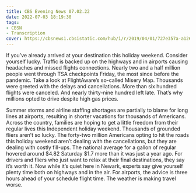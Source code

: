 ```yaml
---
title: CBS Evening News 07.02.22
date: 2022-07-03 18:19:30
tags:
- CBSN
- Transcription
cover: https://cbsnews1.cbsistatic.com/hub/i/r/2019/04/01/727e357a-a126-4138-a2c5-4d3222669d57/thumbnail/640x360/3ff2761028dc5c65cc4f07acd54bcd5c/cbsn2-logo-1920x1080.jpg
---
```

If you’ve already arrived at your destination this holiday weekend. Consider yourself lucky. Traffic is backed up on the highways and in airports causing headaches and missed flights connections. Nearly two and a half million people went through TSA checkpoints Friday, the most since before the pandemic. Take a look at FlightAware’s so-called Misery Map. Thousands were greeted with the delays and cancellations. More than six hundred flights were canceled. And nearly thirty-nine hundred left late. That’s why millions opted to drive despite high gas prices. 

Summer storms and airline staffing shortages are partially to blame for long lines at airports, resulting in shorter vacations for thousands of Americans. Across the country, families are hoping to get a little freedom from their regular lives this Independent holiday weekend. Thousands of grounded fliers aren’t so lucky. The forty-two million Americans opting to hit the roads this holiday weekend aren’t dealing with the cancellations, but they are dealing with costly fill-ups. The national average for a gallon of regular hovered around $4.82 Saturday $1.7 more than it was just a year ago. For drivers and fliers who just want to relax at their final destinations, they say it’s worth it. Now while it’s quiet here in Newark, experts say give yourself plenty time both on highways and in the air. For airports, the advice is three hours ahead of your schedule flight time. The weather is making travel worse.
